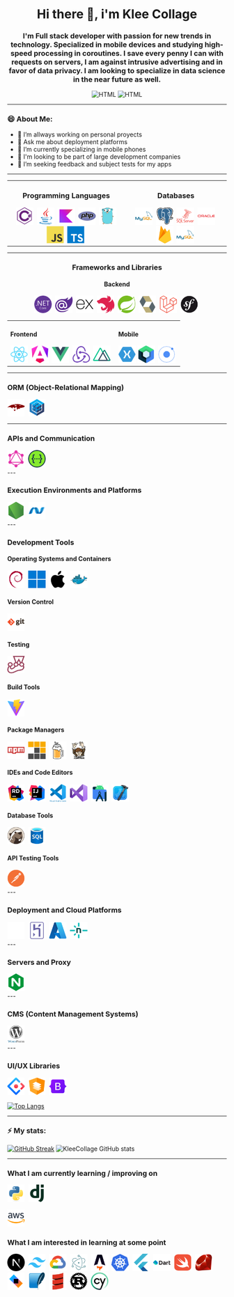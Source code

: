 <div id="header" align="center">
        <h1 align="centar"> Hi there 👋, i'm Klee Collage </h1>   
        <h3 align="center"> I'm Full stack developer with passion for new trends in technology. Specialized in mobile devices and studying high-speed processing in coroutines. I save every penny I can with requests on servers, I am against intrusive advertising and in favor of data privacy. I am looking to specialize in data science in the near future as well.</h3> 
</div>
<div id="badges" align="center">
        <img src="https://img.shields.io/github/followers/KleeCollage?style=social" alt="HTML" with="40" height="40"/>
        <img src="https://img.shields.io/github/stars/KleeCollage?style=social" alt="HTML" with="40" height="40"/>
</div>

---

### 😄 About Me:
    
- 🔭 I’m allways working on personal proyects
- 💬 Ask me about deployment platforms
- 🌱 I’m currently specializing in mobile phones 
- 👯 I'm looking to be part of large development companies
- 🤔 I’m seeking feedback and subject tests for my apps
    
<!--
    - 🤔 I’m looking for help with ...
    - 💬 Ask me about ...
    - 📫 How to reach me: ...
--> 

---
<table align="center">
  <tr>
    <td>
      <div align="center">
              <h3>Programming Languages</h3>
              <div>
                <img src="https://github.com/devicons/devicon/blob/master/icons/csharp/csharp-line.svg" alt="csharp" width="40" height="40"/>&nbsp;
                <img src="https://github.com/devicons/devicon/blob/master/icons/java/java-original.svg" alt="java" width="40" height="40"/>&nbsp;
                <img src="https://github.com/devicons/devicon/blob/master/icons/kotlin/kotlin-original.svg" alt="kotlin" width="40" height="40"/>&nbsp;
                <img src="https://github.com/devicons/devicon/blob/master/icons/php/php-original.svg" alt="php" width="40" height="40"/>&nbsp;
                <img src="https://github.com/devicons/devicon/blob/master/icons/go/go-original.svg" alt="golang" width="40" height="40"/>
                <img src="https://github.com/devicons/devicon/blob/master/icons/javascript/javascript-original.svg" alt="javascript" width="40" height="40"/>&nbsp;
                <img src="https://github.com/devicons/devicon/blob/master/icons/typescript/typescript-plain.svg" alt="typeScript" width="40" height="40"/>&nbsp;
              </div>
      </div>
    </td>
    <td>
      <div align="center">
              <h3>Databases</h3>
              <div>
                  <img src="https://github.com/devicons/devicon/blob/master/icons/mysql/mysql-original-wordmark.svg" alt="mysql" width="40" height="40"/>&nbsp;
                  <img src="https://github.com/devicons/devicon/blob/master/icons/postgresql/postgresql-original.svg" alt="postgreSql" width="40" height="40"/>&nbsp;
                  <img src="https://github.com/devicons/devicon/blob/master/icons/microsoftsqlserver/microsoftsqlserver-plain-wordmark.svg" alt="MicrosoftSQLserver" width="40" height="40"/>&nbsp;
                  <img src="https://github.com/devicons/devicon/blob/master/icons/oracle/oracle-original.svg" alt="Oracle" width="40" height="40"/>&nbsp;
                  <img src="https://github.com/devicons/devicon/blob/master/icons/firebase/firebase-original.svg" alt="firebase" width="40" height="40"/>&nbsp;
                  <img src="https://github.com/devicons/devicon/blob/master/icons/mysql/mysql-original-wordmark.svg" alt="mysql" width="40" height="40"/>&nbsp;
              </div>
      </div>
    </td>
  </tr>
</table>

___

<div align="center">
  <h3>Frameworks and Libraries</h3>
  <div>
    <h4>Backend</h4>
    <div>
      <img src="https://github.com/devicons/devicon/blob/master/icons/dotnetcore/dotnetcore-original.svg" alt="netCore" width="40" height="40"/>&nbsp;
      <img src="https://github.com/devicons/devicon/blob/master/icons/blazor/blazor-original.svg" alt="blazor" width="40" height="40"/>&nbsp;
      <img src="https://github.com/devicons/devicon/blob/master/icons/express/express-original.svg" alt="express" width="40" height="40"/>&nbsp;
      <img src="https://github.com/devicons/devicon/blob/master/icons/nestjs/nestjs-original.svg" alt="nestjs" width="40" height="40"/>&nbsp;
      <img src="https://github.com/devicons/devicon/blob/master/icons/spring/spring-original.svg" alt="spring" width="40" height="40"/>&nbsp;
      <img src="https://github.com/devicons/devicon/blob/master/icons/hibernate/hibernate-original.svg" alt="hibernate" width="40" height="40"/>&nbsp;
      <img src="https://github.com/devicons/devicon/blob/master/icons/laravel/laravel-original.svg" alt="laravel" width="40" height="40"/>&nbsp;
      <img src="https://github.com/devicons/devicon/blob/master/icons/symfony/symfony-original.svg" alt="symfony" width="40" height="40"/>&nbsp;
    </div>
    <table align="center">
      <tr>
        <td>
          <h4>Frontend</h4>
          <div>
            <img src="https://github.com/devicons/devicon/blob/master/icons/react/react-original.svg" alt="react" width="40" height="40"/>&nbsp;
            <img src="https://github.com/devicons/devicon/blob/master/icons/angular/angular-original.svg" alt="angular" width="40" height="40"/>&nbsp;
            <img src="https://github.com/devicons/devicon/blob/master/icons/vuejs/vuejs-original.svg" alt="vue" width="40" height="40"/>&nbsp;
            <img src="https://github.com/devicons/devicon/blob/master/icons/redux/redux-original.svg" alt="redux" width="40" height="40"/>&nbsp;
            <img src="https://github.com/devicons/devicon/blob/master/icons/nuxtjs/nuxtjs-original.svg" alt="nuxt" width="40" height="40"/>&nbsp;
          </div>
        </td>
        <td>
          <h4>Mobile</h4>
          <div>
            <img src="https://github.com/devicons/devicon/blob/master/icons/xamarin/xamarin-original.svg" alt="xamarin" width="40" height="40"/>
            <img src="https://github.com/devicons/devicon/blob/master/icons/jetpackcompose/jetpackcompose-original.svg" alt="jetpack" width="40" height="40"/>&nbsp;        
            <img src="https://github.com/devicons/devicon/blob/master/icons/ionic/ionic-original.svg" alt="ionic" width="40" height="40"/>&nbsp;   
          </div>
        </td>
      </tr>
    </table>
  </div>
</div>

***

<div>
<h3>ORM (Object-Relational Mapping)</h3>
<img src="https://github.com/devicons/devicon/blob/master/icons/mongoose/mongoose-original.svg" alt="mongoose" width="40" height="40"/>&nbsp;
<img src="https://github.com/devicons/devicon/blob/master/icons/sequelize/sequelize-original.svg" alt="sequelize" width="40" height="40"/>&nbsp;
        
***

<h3>APIs and Communication</h3>
<div>
        <img src="https://github.com/devicons/devicon/blob/master/icons/graphql/graphql-plain.svg" alt="graphql" width="40" height="40"/>&nbsp;
        <img src="https://github.com/devicons/devicon/blob/master/icons/swagger/swagger-original.svg" alt="swagger" width="40" height="40"/>&nbsp;
</div>
---
<h3>Execution Environments and Platforms</h3>
<div>
        <img src="https://github.com/devicons/devicon/blob/master/icons/nodejs/nodejs-original.svg" alt="node" width="40" height="40"/>&nbsp;
        <img src="https://github.com/devicons/devicon/blob/master/icons/dot-net/dot-net-original.svg" alt="dotNet" width="40" height="40"/>&nbsp;
</div>
---
<h3>Development Tools</h3>
<div>
        <h4>Operating Systems and Containers</h4>
        <div>
                <img src="https://github.com/devicons/devicon/blob/master/icons/debian/debian-original.svg" alt="debian" width="40" height="40"/>&nbsp;
                <img src="https://github.com/devicons/devicon/blob/master/icons/windows11/windows11-original.svg" alt="windows" width="40" height="40"/>&nbsp;
                <img src="https://github.com/devicons/devicon/blob/master/icons/apple/apple-original.svg" alt="apple" width="40" height="40"/>&nbsp;
                <img src="https://github.com/devicons/devicon/blob/master/icons/docker/docker-original.svg" alt="docker" width="40" height="40"/>&nbsp;
        </div>
        <h4>Version Control</h4>
        <div>
                <img src="https://github.com/devicons/devicon/blob/master/icons/git/git-original-wordmark.svg" alt="git" width="40" height="40"/>&nbsp;
        </div>
        <h4>Testing</h4>
        <div>
                <img src="https://github.com/devicons/devicon/blob/master/icons/jest/jest-plain.svg" alt="jest" width="40" height="40"/>&nbsp;
        </div>
        <h4>Build Tools</h4>
        <div>
                <img src="https://github.com/devicons/devicon/blob/master/icons/vitejs/vitejs-original.svg" alt="vite" width="40" height="40"/>&nbsp;
        </div>
        <h4>Package Managers</h4>
        <div>
                <img src="https://github.com/devicons/devicon/blob/master/icons/npm/npm-original-wordmark.svg" alt="npm" width="40" height="40"/>&nbsp;
                <img src="https://github.com/devicons/devicon/blob/master/icons/pnpm/pnpm-original.svg" alt="pnpm" width="40" height="40"/>&nbsp;
                <img src="https://github.com/devicons/devicon/blob/master/icons/homebrew/homebrew-original.svg" alt="homebrew" width="40" height="40"/>&nbsp;
                <img src="https://github.com/devicons/devicon/blob/master/icons/composer/composer-original.svg" alt="composer" width="40" height="40"/>&nbsp;
        </div>
        <h4>IDEs and Code Editors</h4>
        <div>
                <img src="https://github.com/devicons/devicon/blob/master/icons/rider/rider-original.svg" alt="rider" width="40" height="40"/>&nbsp;
                <img src="https://github.com/devicons/devicon/blob/master/icons/intellij/intellij-original.svg" alt="intellij" width="40" height="40"/>&nbsp;
                <img src="https://github.com/devicons/devicon/blob/master/icons/vscode/vscode-original-wordmark.svg" alt="VScode" width="40" height="40"/>&nbsp;
                <img src="https://github.com/devicons/devicon/blob/master/icons/visualstudio/visualstudio-original.svg" alt="visual studio" width="40" height="40"/>&nbsp;
                <img src="https://github.com/devicons/devicon/blob/master/icons/androidstudio/androidstudio-original.svg" alt="androidStudio" width="40" height="40"/>&nbsp;
                <img src="https://github.com/devicons/devicon/blob/master/icons/xcode/xcode-original.svg" alt="xcode" width="40" height="40"/>&nbsp;
        </div>
        <h4>Database Tools</h4>
        <div>
                <img src="https://github.com/devicons/devicon/blob/master/icons/dbeaver/dbeaver-original.svg" alt="dbeaver" width="40" height="40"/>&nbsp;
                <img src="https://github.com/devicons/devicon/blob/master/icons/azuresqldatabase/azuresqldatabase-original.svg" alt="ads" width="40" height="40"/>&nbsp;
        </div>
        <h4>API Testing Tools</h4>
        <div>
                <img src="https://github.com/devicons/devicon/blob/master/icons/postman/postman-original.svg" alt="postman" width="40" height="40"/>&nbsp;
        </div>
</div>
        ---
        <h3>Deployment and Cloud Platforms</h3>
        <div>
                <img src="https://github.com/devicons/devicon/blob/master/icons/railway/railway-original.svg" alt="railway" width="40" height="40"/>&nbsp;
                <img src="https://github.com/devicons/devicon/blob/master/icons/heroku/heroku-original.svg" alt="heroku" width="40" height="40"/>&nbsp;
                <img src="https://github.com/devicons/devicon/blob/master/icons/azure/azure-original.svg" alt="azure" width="40" height="40"/>&nbsp;
                <img src="https://github.com/devicons/devicon/blob/master/icons/netlify/netlify-original.svg" alt="netlify" width="40" height="40"/>&nbsp;
        </div>
        ---
        <h3>Servers and Proxy</h3>
        <div>
                <img src="https://github.com/devicons/devicon/blob/master/icons/nginx/nginx-original.svg" alt="nginx" width="40" height="40"/>&nbsp;
        </div>
        ---
        <h3>CMS (Content Management Systems)</h3>
        <div>
                <img src="https://github.com/devicons/devicon/blob/master/icons/wordpress/wordpress-original.svg" alt="wordpress" width="40" height="40"/>&nbsp;
        </div>
        ---
        <h3>UI/UX Libraries</h3>
        <div>
                <img src="https://github.com/devicons/devicon/blob/master/icons/antdesign/antdesign-original.svg" alt="antDesign" width="40" height="40"/>&nbsp;
                <img src="https://github.com/devicons/devicon/blob/master/icons/angularmaterial/angularmaterial-original.svg" alt="angularMaterial" width="40" height="40"/>&nbsp;
                <img src="https://github.com/devicons/devicon/blob/master/icons/bootstrap/bootstrap-original.svg" alt="bootstrap" width="40" height="40"/>&nbsp;
        </div>        
    <div>

[![Top Langs](https://github-readme-stats.vercel.app/api/top-langs/?username=KleeCollage&layout=compact)](https://github.com/anuraghazra/github-readme-stats)
    </div>
    
---
        
### ⚡ My stats:
[![GitHub Streak](http://github-readme-streak-stats.herokuapp.com?user=KleeCollage&theme=tokyonight)](https://git.io/streak-stats)
![KleeCollage GitHub stats](https://github-readme-stats.vercel.app/api?username=KleeCollage&show_icons=true&theme=radical)

        
---

### What I am currently learning / improving on
<img src="https://github.com/devicons/devicon/blob/master/icons/python/python-original.svg" alt="python" width="40" height="40"/>&nbsp;
<img src="https://github.com/devicons/devicon/blob/master/icons/django/django-plain.svg" alt="django" width="40" height="40"/>&nbsp;


<img src="https://github.com/devicons/devicon/blob/master/icons/amazonwebservices/amazonwebservices-original-wordmark.svg" alt="aws" width="40" height="40"/>&nbsp;

        
###  What I am interested in learning at some point
<img src="https://github.com/devicons/devicon/blob/master/icons/nextjs/nextjs-original.svg" alt="next" width="40" height="40"/>&nbsp;
<img src="https://github.com/devicons/devicon/blob/master/icons/tailwindcss/tailwindcss-original.svg" alt="tailwind" width="40" height="40"/>&nbsp;
<img src="https://github.com/devicons/devicon/blob/master/icons/googlecloud/googlecloud-original.svg" alt="googleCloud" width="40" height="40"/>&nbsp;
<img src="https://github.com/devicons/devicon/blob/master/icons/electron/electron-original.svg" alt="electron" width="40" height="40"/>&nbsp;
<img src="https://github.com/devicons/devicon/blob/master/icons/astro/astro-original.svg" alt="astro" width="40" height="40"/>&nbsp;
<img src="https://github.com/devicons/devicon/blob/master/icons/kubernetes/kubernetes-original.svg" alt="kubernets" width="40" height="40"/>&nbsp;
<img src="https://github.com/devicons/devicon/blob/master/icons/flutter/flutter-original.svg" alt="flutter" width="40" height="40"/>&nbsp;
<img src="https://github.com/devicons/devicon/blob/master/icons/dart/dart-original-wordmark.svg" alt="dart" width="40" height="40"/>&nbsp;
<img src="https://github.com/devicons/devicon/blob/master/icons/swift/swift-original.svg" alt="swift" width="40" height="40"/>&nbsp;
<img src="https://github.com/devicons/devicon/blob/master/icons/ruby/ruby-original.svg" alt="ruby" width="40" height="40"/>&nbsp;
<img src="https://github.com/devicons/devicon/blob/master/icons/ktor/ktor-original.svg" alt="ktor" width="40" height="40"/>&nbsp;
<img src="https://github.com/devicons/devicon/blob/master/icons/sqlite/sqlite-original.svg" alt="sqlite" width="40" height="40"/>&nbsp;
<img src="https://github.com/devicons/devicon/blob/master/icons/scala/scala-original.svg" alt="sacala" width="40" height="40"/>&nbsp;
<img src="https://github.com/devicons/devicon/blob/master/icons/rust/rust-original.svg" alt="rust" width="40" height="40"/>&nbsp;
<img src="https://github.com/devicons/devicon/blob/master/icons/cypressio/cypressio-original.svg" alt="cypress" width="40" height="40"/>&nbsp;

<!--
**kleecollage/kleecollage** is a ✨ _special_ ✨ repository because its `README.md` (this file) appears on your GitHub profile.

Here are some ideas to get you started:

- 🔭 I’m currently working on ...
- 🌱 I’m currently learning ...
- 👯 I’m looking to collaborate on ...
- 🤔 I’m looking for help with ...
- 💬 Ask me about ...
- 📫 How to reach me: ...
- 😄 Pronouns: ...
- ⚡ Fun fact: ...

          _____                    _____            _____                    _____          
         /\    \                  /\    \          /\    \                  /\    \         
        /::\____\                /::\____\        /::\    \                /::\    \        
       /:::/    /               /:::/    /       /::::\    \              /::::\    \       
      /:::/    /               /:::/    /       /::::::\    \            /::::::\    \      
     /:::/    /               /:::/    /       /:::/\:::\    \          /:::/\:::\    \     
    /:::/____/               /:::/    /       /:::/__\:::\    \        /:::/__\:::\    \    
   /::::\    \              /:::/    /       /::::\   \:::\    \      /::::\   \:::\    \   
  /::::::\____\________    /:::/    /       /::::::\   \:::\    \    /::::::\   \:::\    \  
 /:::/\:::::::::::\    \  /:::/    /       /:::/\:::\   \:::\    \  /:::/\:::\   \:::\    \ 
/:::/  |:::::::::::\____\/:::/____/       /:::/__\:::\   \:::\____\/:::/__\:::\   \:::\____\
\::/   |::|~~~|~~~~~     \:::\    \       \:::\   \:::\   \::/    /\:::\   \:::\   \::/    /
 \/____|::|   |           \:::\    \       \:::\   \:::\   \/____/  \:::\   \:::\   \/____/ 
       |::|   |            \:::\    \       \:::\   \:::\    \       \:::\   \:::\    \     
       |::|   |             \:::\    \       \:::\   \:::\____\       \:::\   \:::\____\    
       |::|   |              \:::\    \       \:::\   \::/    /        \:::\   \::/    /    
       |::|   |               \:::\    \       \:::\   \/____/          \:::\   \/____/     
       |::|   |                \:::\    \       \:::\    \               \:::\    \         
       \::|   |                 \:::\____\       \:::\____\               \:::\____\        
        \:|   |                  \::/    /        \::/    /                \::/    /        
         \|___|                   \/____/          \/____/                  \/____/         
                                                                                            
-->
